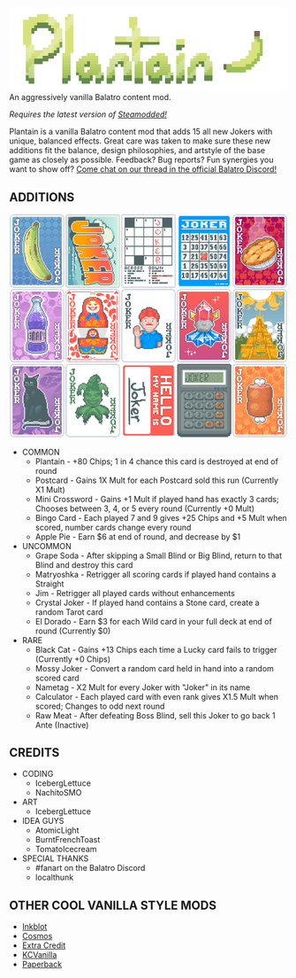 ![Plantain logo](content/logo.png)
An aggressively vanilla Balatro content mod.

*Requires the latest version of [Steamodded!](https://github.com/Steamopollys/Steamodded)*

Plantain is a vanilla Balatro content mod that adds 15 all new Jokers with unique, balanced effects. Great care was taken to make sure these new additions fit the balance, design philosophies, and artstyle of the base game as closely as possible. Feedback? Bug reports? Fun synergies you want to show off? [Come chat on our thread in the official Balatro Discord!](https://discord.com/channels/1116389027176787968/1341225182882299955)

## ADDITIONS
  
  ![Plantain Wave 1 Jokers](assets/2x/pl_atlas_w1.png)

  - COMMON
    - Plantain - +80 Chips; 1 in 4 chance this card is destroyed at end of round
    - Postcard - Gains 1X Mult for each Postcard sold this run (Currently X1 Mult)
    - Mini Crossword - Gains +1 Mult if played hand has exactly 3 cards; Chooses between 3, 4, or 5 every round (Currently +0 Mult)
    - Bingo Card - Each played 7 and 9 gives +25 Chips and +5 Mult when scored, number cards change every round
    - Apple Pie - Earn $6 at end of round, and decrease by $1
  - UNCOMMON
    - Grape Soda - After skipping a Small Blind or Big Blind, return to that Blind and destroy this card
    - Matryoshka - Retrigger all scoring cards if played hand contains a Straight
    - Jim - Retrigger all played cards without enhancements
    - Crystal Joker - If played hand contains a Stone card, create a random Tarot card
    - El Dorado - Earn $3 for each Wild card in your full deck at end of round (Currently $0)
  - RARE
    - Black Cat - Gains +13 Chips each time a Lucky card fails to trigger (Currently +0 Chips)
    - Mossy Joker - Convert a random card held in hand into a random scored card
    - Nametag - X2 Mult for every Joker with "Joker" in its name
    - Calculator - Each played card with even rank gives X1.5 Mult when scored; Changes to odd next round
    - Raw Meat - After defeating Boss Blind, sell this Joker to go back 1 Ante (Inactive)


## CREDITS
 
 - CODING
   - IcebergLettuce
   - NachitoSMO
 - ART
   - IcebergLettuce
 - IDEA GUYS
   - AtomicLight
   - BurntFrenchToast
   - TomatoIcecream
 - SPECIAL THANKS
   - #fanart on the Balatro Discord
   - localthunk
  
## OTHER COOL VANILLA STYLE MODS
 - [Inkblot](https://github.com/NachitoSMO/Inkblot)
 - [Cosmos](https://github.com/NachitoSMO/Inkblot)
 - [Extra Credit](https://github.com/GuilloryCraft/ExtraCredit)
 - [KCVanilla](https://github.com/kcgidw/kcvanilla)
 - [Paperback](https://github.com/GitNether/paperback)
   
